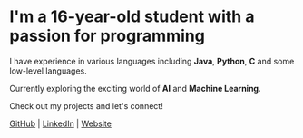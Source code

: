 # I'm a 16-year-old student with a passion for programming

I have experience in various languages including **Java**, **Python**, **C** and some low-level languages. 

Currently exploring the exciting world of **AI** and **Machine Learning**.

Check out my projects and let's connect!

[GitHub](https://github.com/RandomDevZ) | [LinkedIn](https://www.linkedin.com/yourprofile) | [Website](https://underconstruction.com)

<!---
RandomDevZ/RandomDevZ is a ✨ special ✨ repository because its `README.md` (this file) appears on your GitHub profile.
You can click the Preview link to take a look at your changes.
--->
